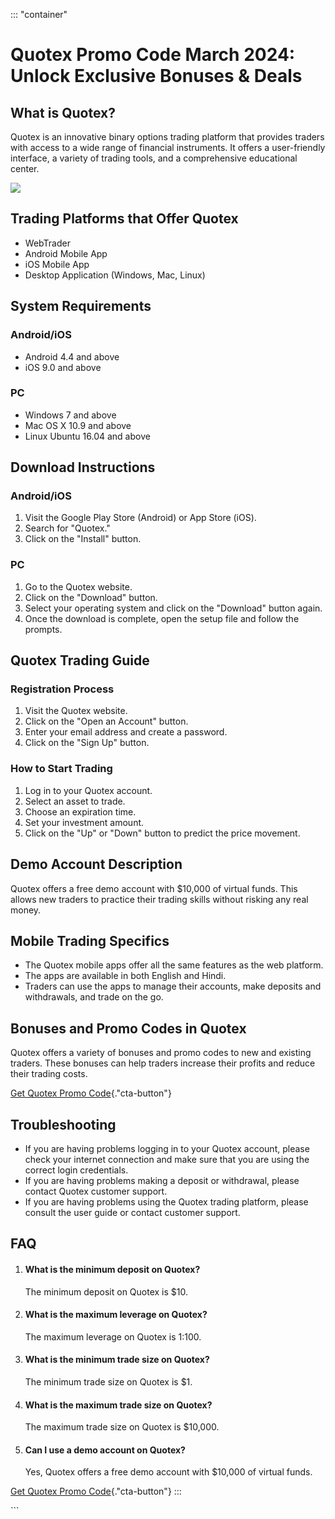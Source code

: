 ::: \"container\"
# Quotex Promo Code March 2024: Unlock Exclusive Bonuses & Deals

## What is Quotex?

Quotex is an innovative binary options trading platform that provides
traders with access to a wide range of financial instruments. It offers
a user-friendly interface, a variety of trading tools, and a
comprehensive educational center.

[![](https://static.quotex.io/files/4_en/300_250.jpg)](https://traff.sbs/brokerqxlid)

## Trading Platforms that Offer Quotex

-   WebTrader
-   Android Mobile App
-   iOS Mobile App
-   Desktop Application (Windows, Mac, Linux)

## System Requirements

### Android/iOS

-   Android 4.4 and above
-   iOS 9.0 and above

### PC

-   Windows 7 and above
-   Mac OS X 10.9 and above
-   Linux Ubuntu 16.04 and above

## Download Instructions

### Android/iOS

1.  Visit the Google Play Store (Android) or App Store (iOS).
2.  Search for "Quotex."
3.  Click on the "Install" button.

### PC

1.  Go to the Quotex website.
2.  Click on the "Download" button.
3.  Select your operating system and click on the "Download"
    button again.
4.  Once the download is complete, open the setup file and follow the
    prompts.

## Quotex Trading Guide

### Registration Process

1.  Visit the Quotex website.
2.  Click on the "Open an Account" button.
3.  Enter your email address and create a password.
4.  Click on the "Sign Up" button.

### How to Start Trading

1.  Log in to your Quotex account.
2.  Select an asset to trade.
3.  Choose an expiration time.
4.  Set your investment amount.
5.  Click on the "Up" or "Down" button to predict the price
    movement.

## Demo Account Description

Quotex offers a free demo account with \$10,000 of virtual funds. This
allows new traders to practice their trading skills without risking any
real money.

## Mobile Trading Specifics

-   The Quotex mobile apps offer all the same features as the web
    platform.
-   The apps are available in both English and Hindi.
-   Traders can use the apps to manage their accounts, make deposits and
    withdrawals, and trade on the go.

## Bonuses and Promo Codes in Quotex

Quotex offers a variety of bonuses and promo codes to new and existing
traders. These bonuses can help traders increase their profits and
reduce their trading costs.

[Get Quotex Promo
Code](\%22https://traff.sbs/brokerqxsignup\%22){."cta-button"}

## Troubleshooting

-   If you are having problems logging in to your Quotex account, please
    check your internet connection and make sure that you are using the
    correct login credentials.
-   If you are having problems making a deposit or withdrawal, please
    contact Quotex customer support.
-   If you are having problems using the Quotex trading platform, please
    consult the user guide or contact customer support.

## FAQ

1.  #### What is the minimum deposit on Quotex?

    The minimum deposit on Quotex is \$10.

2.  #### What is the maximum leverage on Quotex?

    The maximum leverage on Quotex is 1:100.

3.  #### What is the minimum trade size on Quotex?

    The minimum trade size on Quotex is \$1.

4.  #### What is the maximum trade size on Quotex?

    The maximum trade size on Quotex is \$10,000.

5.  #### Can I use a demo account on Quotex?

    Yes, Quotex offers a free demo account with \$10,000 of virtual
    funds.

[Get Quotex Promo
Code](\%22https://traff.sbs/brokerqxsignup\%22){."cta-button"}
:::

\`\`\`

